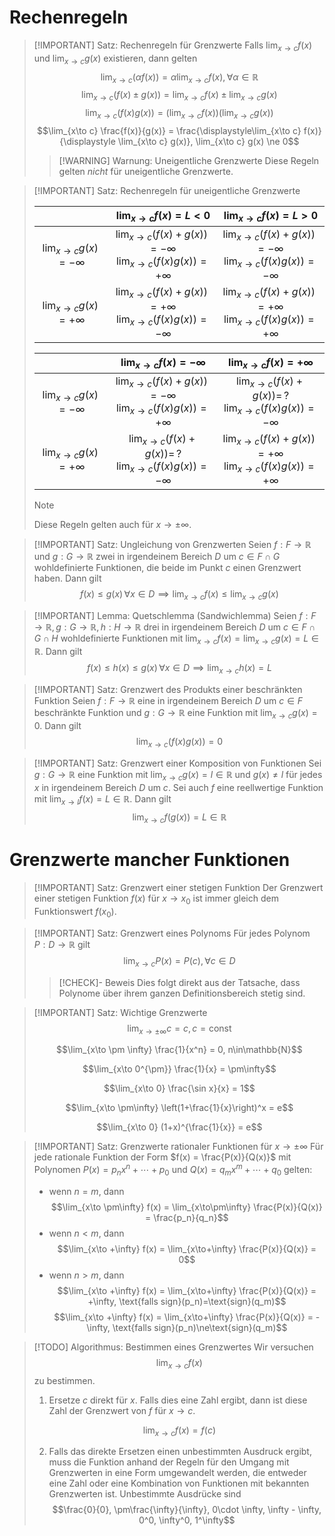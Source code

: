 # Rechenregeln
> [!IMPORTANT] Satz: Rechenregeln für Grenzwerte
> Falls $\displaystyle\lim_{x\to c} f(x)$ und $\displaystyle\lim_{x \to c} g(x)$ existieren, dann gelten
> $$\lim_{x\to c} (\alpha f(x)) = \alpha \lim_{x\to c} f(x), \forall \alpha \in \mathbb{R}$$
> $$\lim_{x\to c} (f(x) \pm g(x)) = \lim_{x\to c} f(x) \pm \lim_{x\to c} g(x)$$
> $$\lim_{x\to c} (f(x)g(x)) = \left(\lim_{x\to c} f(x)\right) \left(\lim_{x\to c} g(x)\right)$$
> $$\lim_{x\to c} \frac{f(x)}{g(x)} = \frac{\displaystyle\lim_{x\to c} f(x)}{\displaystyle \lim_{x\to c} g(x)}, \lim_{x\to c} g(x) \ne 0$$
> 
> > [!WARNING] Warnung: Uneigentliche Grenzwerte
> > Diese Regeln gelten *nicht* für uneigentliche Grenzwerte.


> [!IMPORTANT] Satz: Rechenregeln für uneigentliche Grenzwerte
> 
> ||$\displaystyle \lim_{x\to c} f(x) = L \lt 0$|$\displaystyle \lim_{x\to c} f(x) = L \gt 0$|
> |:--:|:--:|:--:|
> |$\displaystyle \lim_{x\to c} g(x) = -\infty$|$\displaystyle \lim_{x\to c} (f(x) + g(x)) = -\infty$ </br> $\displaystyle\lim_{x\to c} (f(x)g(x)) = +\infty$|$\displaystyle \lim_{x\to c} (f(x) + g(x)) = -\infty$ </br> $\displaystyle\lim_{x\to c} (f(x)g(x)) = -\infty$|
> |$\displaystyle \lim_{x\to c} g(x) = + \infty$|$\displaystyle \lim_{x\to c} (f(x) + g(x)) = +\infty$ </br> $\displaystyle\lim_{x\to c} (f(x)g(x)) = -\infty$|$\displaystyle \lim_{x\to c} (f(x) + g(x)) = +\infty$ </br> $\displaystyle\lim_{x\to c} (f(x)g(x)) = +\infty$|
> 
> ||$\displaystyle \lim_{x\to c} f(x) = -\infty$|$\displaystyle \lim_{x\to c} f(x) = +\infty$|
> |:--:|:--:|:--:|
> |$\displaystyle \lim_{x\to c} g(x) = -\infty$|$\displaystyle \lim_{x\to c} (f(x) + g(x)) = -\infty$ </br> $\displaystyle\lim_{x\to c} (f(x)g(x)) = +\infty$|$\displaystyle \lim_{x\to c} (f(x) + g(x)) = \, ?$ </br> $\displaystyle\lim_{x\to c} (f(x)g(x)) = -\infty$|
> |$\displaystyle \lim_{x\to c} g(x) = + \infty$|$\displaystyle \lim_{x\to c} (f(x) + g(x)) = \, ?$ </br> $\displaystyle\lim_{x\to c} (f(x)g(x)) = -\infty$|$\displaystyle \lim_{x\to c} (f(x) + g(x)) = +\infty$ </br> $\displaystyle\lim_{x\to c} (f(x)g(x)) = +\infty$|
> 
> > [!NOTE]
> > Diese Regeln gelten auch für $x\to \pm \infty$.

> [!IMPORTANT] Satz: Ungleichung von Grenzwerten
> Seien $f: F \to \mathbb{R}$ und $g: G \to \mathbb{R}$ zwei in irgendeinem Bereich $D$ um $c \in F \cap G$ wohldefinierte Funktionen, die beide im Punkt $c$ einen Grenzwert haben. Dann gilt
> $$f(x) \le g(x) \,\forall x \in D \implies \lim_{x\to c} f(x) \le \lim_{x\to c} g(x)$$

> [!IMPORTANT] Lemma: Quetschlemma (Sandwichlemma)
> Seien $f: F \to \mathbb{R}, g: G \to \mathbb{R}, h: H \to \mathbb{R}$ drei in irgendeinem Bereich $D$ um $c \in F \cap G \cap H$ wohldefinierte Funktionen mit $\displaystyle\lim_{x\to c} f(x) = \lim_{x\to c} g(x) = L \in \mathbb{R}$. Dann gilt
> $$f(x) \le h(x) \le g(x) \, \forall x \in D \implies \lim_{x\to c} h(x) = L$$

> [!IMPORTANT] Satz: Grenzwert des Produkts einer beschränkten Funktion
> Seien $f: F \to \mathbb{R}$ eine in irgendeinem Bereich $D$ um $c \in F$ beschränkte Funktion und $g: G \to \mathbb{R}$ eine Funktion mit $\displaystyle \lim_{x\to c} g(x) = 0$. Dann gilt
> $$\lim_{x\to c} (f(x)g(x)) = 0$$

> [!IMPORTANT] Satz: Grenzwert einer Komposition von Funktionen
> Sei $g: G \to \mathbb{R}$ eine Funktion mit $\displaystyle\lim_{x\to c} g(x) = l \in \mathbb{R}$ und $g(x) \ne l$ für jedes $x$ in irgendeinem Bereich $D$ um $c$. Sei auch $f$ eine reellwertige Funktion mit $\displaystyle \lim_{x\to l} f(x) = L \in \mathbb{R}$. Dann gilt
> $$\lim_{x\to c} f(g(x)) = L\in\mathbb{R}$$

# Grenzwerte mancher Funktionen
> [!IMPORTANT] Satz: Grenzwert einer stetigen Funktion
> Der Grenzwert einer stetigen Funktion $f(x)$ für $x \to x_0$ ist immer gleich dem Funktionswert $f(x_0)$.

> [!IMPORTANT] Satz: Grenzwert eines Polynoms
> Für jedes Polynom $P: D \to \mathbb{R}$ gilt
> $$\lim_{x\to c} P(x) = P(c), \forall c \in D$$
> 
> > [!CHECK]- Beweis
> > Dies folgt direkt aus der Tatsache, dass Polynome über ihrem ganzen Definitionsbereich stetig sind.

> [!IMPORTANT] Satz: Wichtige Grenzwerte
> $$\lim_{x\to \pm\infty} c = c, c = \text{const}$$
> 
> $$\lim_{x\to \pm \infty} \frac{1}{x^n} = 0, n\in\mathbb{N}$$
> 
> $$\lim_{x\to 0^{\pm}} \frac{1}{x} = \pm\infty$$
> 
> $$\lim_{x\to 0} \frac{\sin x}{x} = 1$$
> 
> $$\lim_{x\to \pm\infty} \left(1+\frac{1}{x}\right)^x = e$$
> 
> $$\lim_{x\to 0} (1+x)^{\frac{1}{x}} = e$$

> [!IMPORTANT] Satz: Grenzwerte rationaler Funktionen für $x \to \pm\infty$
> Für jede rationale Funktion der Form $f(x) = \frac{P(x)}{Q(x)}$ mit Polynomen $P(x) = p_nx^n + \cdots + p_0$ und $Q(x) = q_mx^m +\cdots + q_0$ gelten:
> - wenn $n = m$, dann
> $$\lim_{x\to \pm\infty} f(x) = \lim_{x\to\pm\infty} \frac{P(x)}{Q(x)} = \frac{p_n}{q_n}$$
> - wenn $n \lt m$, dann
> $$\lim_{x\to +\infty} f(x) = \lim_{x\to+\infty} \frac{P(x)}{Q(x)} = 0$$
> - wenn $n \gt m$, dann
> $$\lim_{x\to +\infty} f(x) = \lim_{x\to+\infty} \frac{P(x)}{Q(x)} = +\infty, \text{falls sign}(p_n)=\text{sign}(q_m)$$
> $$\lim_{x\to +\infty} f(x) = \lim_{x\to+\infty} \frac{P(x)}{Q(x)} = -\infty, \text{falls sign}(p_n)\ne\text{sign}(q_m)$$


> [!TODO] Algorithmus: Bestimmen eines Grenzwertes
> Wir versuchen
> $$\lim_{x\to c} f(x)$$
> zu bestimmen.
> 1. Ersetze $c$ direkt für $x$. Falls dies eine Zahl ergibt, dann ist diese Zahl der Grenzwert von $f$ für $x\to c$.
> 
> $$\lim_{x\to c} f(x) = f(c)$$
> 
> 2. Falls das direkte Ersetzen einen unbestimmten Ausdruck ergibt, muss die Funktion anhand der Regeln für den Umgang mit Grenzwerten in eine Form umgewandelt werden, die entweder eine Zahl oder eine Kombination von Funktionen mit bekannten Grenzwerten ist. Unbestimmte Ausdrücke sind
> $$\frac{0}{0}, \pm\frac{\infty}{\infty}, 0\cdot \infty, \infty - \infty, 0^0, \infty^0, 1^\infty$$